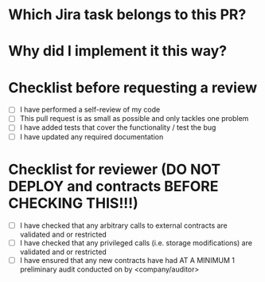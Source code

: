 # Which Jira task belongs to this PR?

# Why did I implement it this way?

# Checklist before requesting a review

- [ ] I have performed a self-review of my code
- [ ] This pull request is as small as possible and only tackles one problem
- [ ] I have added tests that cover the functionality / test the bug
- [ ] I have updated any required documentation

# Checklist for reviewer (DO NOT DEPLOY and contracts BEFORE CHECKING THIS!!!)

- [ ] I have checked that any arbitrary calls to external contracts are validated and or restricted
- [ ] I have checked that any privileged calls (i.e. storage modifications) are validated and or restricted
- [ ] I have ensured that any new contracts have had AT A MINIMUM 1 preliminary audit conducted on <date> by <company/auditor>
